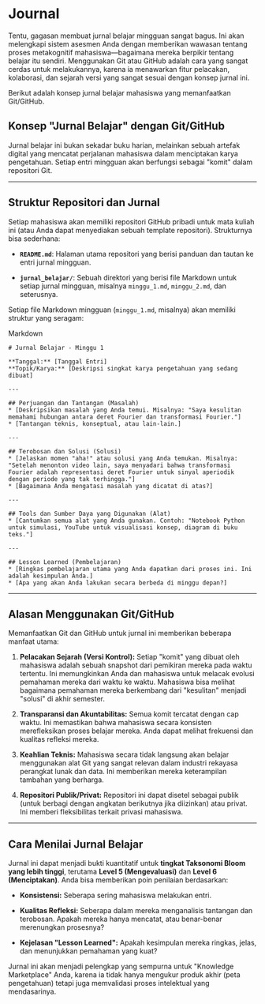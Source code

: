 # Journal

Tentu, gagasan membuat jurnal belajar mingguan sangat bagus. Ini akan melengkapi sistem asesmen Anda dengan memberikan wawasan tentang proses metakognitif mahasiswa—bagaimana mereka berpikir tentang belajar itu sendiri. Menggunakan Git atau GitHub adalah cara yang sangat cerdas untuk melakukannya, karena ia menawarkan fitur pelacakan, kolaborasi, dan sejarah versi yang sangat sesuai dengan konsep jurnal ini.

Berikut adalah konsep jurnal belajar mahasiswa yang memanfaatkan Git/GitHub.

## Konsep "Jurnal Belajar" dengan Git/GitHub

Jurnal belajar ini bukan sekadar buku harian, melainkan sebuah artefak digital yang mencatat perjalanan mahasiswa dalam menciptakan karya pengetahuan. Setiap entri mingguan akan berfungsi sebagai "komit" dalam repositori Git.

---

## Struktur Repositori dan Jurnal

Setiap mahasiswa akan memiliki repositori GitHub pribadi untuk mata kuliah ini (atau Anda dapat menyediakan sebuah template repositori). Strukturnya bisa sederhana:

- **`README.md`**: Halaman utama repositori yang berisi panduan dan tautan ke entri jurnal mingguan.
    
- **`jurnal_belajar/`**: Sebuah direktori yang berisi file Markdown untuk setiap jurnal mingguan, misalnya `minggu_1.md`, `minggu_2.md`, dan seterusnya.
    

Setiap file Markdown mingguan (`minggu_1.md`, misalnya) akan memiliki struktur yang seragam:

Markdown

```
# Jurnal Belajar - Minggu 1

**Tanggal:** [Tanggal Entri]
**Topik/Karya:** [Deskripsi singkat karya pengetahuan yang sedang dibuat]

---

## Perjuangan dan Tantangan (Masalah)
* [Deskripsikan masalah yang Anda temui. Misalnya: "Saya kesulitan memahami hubungan antara deret Fourier dan transformasi Fourier."]
* [Tantangan teknis, konseptual, atau lain-lain.]

---

## Terobosan dan Solusi (Solusi)
* [Jelaskan momen "aha!" atau solusi yang Anda temukan. Misalnya: "Setelah menonton video lain, saya menyadari bahwa transformasi Fourier adalah representasi deret Fourier untuk sinyal aperiodik dengan periode yang tak terhingga."]
* [Bagaimana Anda mengatasi masalah yang dicatat di atas?]

---

## Tools dan Sumber Daya yang Digunakan (Alat)
* [Cantumkan semua alat yang Anda gunakan. Contoh: "Notebook Python untuk simulasi, YouTube untuk visualisasi konsep, diagram di buku teks."]

---

## Lesson Learned (Pembelajaran)
* [Ringkas pembelajaran utama yang Anda dapatkan dari proses ini. Ini adalah kesimpulan Anda.]
* [Apa yang akan Anda lakukan secara berbeda di minggu depan?]
```

---

## Alasan Menggunakan Git/GitHub

Memanfaatkan Git dan GitHub untuk jurnal ini memberikan beberapa manfaat utama:

1. **Pelacakan Sejarah (Versi Kontrol):** Setiap "komit" yang dibuat oleh mahasiswa adalah sebuah snapshot dari pemikiran mereka pada waktu tertentu. Ini memungkinkan Anda dan mahasiswa untuk melacak evolusi pemahaman mereka dari waktu ke waktu. Mahasiswa bisa melihat bagaimana pemahaman mereka berkembang dari "kesulitan" menjadi "solusi" di akhir semester.
    
2. **Transparansi dan Akuntabilitas:** Semua komit tercatat dengan cap waktu. Ini memastikan bahwa mahasiswa secara konsisten merefleksikan proses belajar mereka. Anda dapat melihat frekuensi dan kualitas refleksi mereka.
    
3. **Keahlian Teknis:** Mahasiswa secara tidak langsung akan belajar menggunakan alat Git yang sangat relevan dalam industri rekayasa perangkat lunak dan data. Ini memberikan mereka keterampilan tambahan yang berharga.
    
4. **Repositori Publik/Privat:** Repositori ini dapat disetel sebagai publik (untuk berbagi dengan angkatan berikutnya jika diizinkan) atau privat. Ini memberi fleksibilitas terkait privasi mahasiswa.
    

---

## Cara Menilai Jurnal Belajar

Jurnal ini dapat menjadi bukti kuantitatif untuk **tingkat Taksonomi Bloom yang lebih tinggi**, terutama **Level 5 (Mengevaluasi)** dan **Level 6 (Menciptakan)**. Anda bisa memberikan poin penilaian berdasarkan:

- **Konsistensi:** Seberapa sering mahasiswa melakukan entri.
    
- **Kualitas Refleksi:** Seberapa dalam mereka menganalisis tantangan dan terobosan. Apakah mereka hanya mencatat, atau benar-benar merenungkan prosesnya?
    
- **Kejelasan "Lesson Learned":** Apakah kesimpulan mereka ringkas, jelas, dan menunjukkan pemahaman yang kuat?
    

Jurnal ini akan menjadi pelengkap yang sempurna untuk "Knowledge Marketplace" Anda, karena ia tidak hanya mengukur produk akhir (peta pengetahuan) tetapi juga memvalidasi proses intelektual yang mendasarinya.